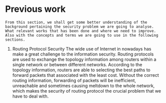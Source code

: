 # Previous work

    From this section, we shall get some better understanding of the background pertaining the security problem we are going to analyse. What relevant works that has been done and where we need to improve. Also with the concepts and terms we are going to use in the following sections.

1. Routing Protocol Security
    The wide use of Internet in nowadays has make a great challenge to the information security. Routing protocols are used to exchange the topology information among routers within a single network or between different networks. According to the topology information, routers are able to selecting the best paths to forward packets that associated with the least cost. Without the correct routing information, forwarding of packets will be inefficient, unreachable and sometimes  causing meltdown to the whole network,  which makes the security of routing protocol the crucial problem that we have to deal with. 
    
